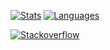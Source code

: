 [![Stats](https://github-readme-stats.vercel.app/api?username=calimarkus&hide=contribs,prs&show_icons=true&hide_border=true&border_radius=0&hide_rank=true&line_height=26&disable_animations=true&hide_title=true&theme=github_dark)](https://github.com/calimarkus?tab=repositories)
<a href="https://github.com/calimarkus?tab=repositories">
  <picture>
    <source media="(prefers-color-scheme: light)" srcset="https://github-readme-stats.vercel.app/api/top-langs/?username=calimarkus&hide_border=true&border_radius=0&card_width=200&hide_title=true&langs_count=2&hide=Ruby&theme=default">
    <source media="(prefers-color-scheme: dark)" srcset="https://github-readme-stats.vercel.app/api/top-langs/?username=calimarkus&hide_border=true&border_radius=0&card_width=200&hide_title=true&langs_count=2&hide=Ruby&theme=github_dark">
    <img alt="Languages" src="https://github-readme-stats.vercel.app/api/top-langs/?username=calimarkus&hide_border=true&border_radius=0&card_width=200&hide_title=true&langs_count=2&hide=Ruby&theme=github_dark">
  </picture>
</a>


<a href="https://stackoverflow.com/users/407488/calimarkus">
  <picture>
    <source media="(prefers-color-scheme: light)" srcset="https://stackoverflow-card.vercel.app/?userID=407488&showAnimations=false&showBorder=false&theme=tomorrow">
    <source media="(prefers-color-scheme: dark)" srcset="https://stackoverflow-card.vercel.app/?userID=407488&showAnimations=false&showBorder=false&theme=tomorrownightbright">
    <img alt="Stackoverflow" src="https://stackoverflow-card.vercel.app/?userID=407488&showAnimations=false&showBorder=false&theme=tomorrownightbright">
  </picture>
</a>

